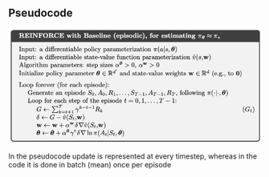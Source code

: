 ## Pseudocode
![reinforce_with_baseline_pseudocode.png](../_imgs/reinforce_with_baseline_pseudocode.png)

In the pseudocode update is represented at every timestep, whereas in the code it is done in batch (mean) once per episode 
